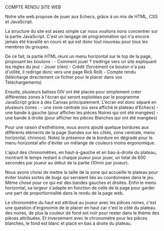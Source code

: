 COMPTE RENDU SITE WEB 

Notre site web propose de jouer aux Echecs, grâce à un mix de HTML, CSS et JavaScript.

La structure du site est assez simple car nous voulions nons concentrer sur la partie JavaScript. 
C'est un langage de programmation qui n'a encore jamais été travaillé en cours et qui est donc tout nouveau pour tous les membres du groupes.

De ce fait, la partie HTML réuni un menu horizontal sur le top de la page, proposant les boutons :
	- Comment jouer ?	(redirige vers un site expliquant les règles du jeu)
	- Jouer 		(rien)
	- Crédit 		(forcément ce bouton n'a pas d'utilité, il redirige donc vers une page Rick Roll)
	- Compte rendu		(télécharge directement ce fichier pour le placer dans vos Téléchargements)

Ensuite, plusieurs balises DIV ont été placée pour simplement créer différentes zones à l'écran qui seront exploitées par le programme JavaScript grâce à des Canvas principalement.
L'écran est donc séparé en plusieurs zones : 
	- une zone centrale 	(où sera affiché le plateau d'Echecs)
	- une bande à gauche 	(pour afficher les pièces Noires qui ont été mangées)
	- une bande à droite	(pour afficher les pièces Blanches qui ont été mangées)

Pour une raison d'esthétisme, nous avons ajouté quelque bordures aux différents éléments de la page (bandes sur les côtés, zone centrale, menu horizontal, chronos). Notez la présence de la bordure en dégradé pour le menu horizontal afin d'éviter un mélange de couleurs moins ergonomique.

L'ajout des chronomètres, en haut-à-gauche et en bas-à-droite du plateau, montrant le temps restant à chaque joueur pour jouer, un total de 600 secondes par joueur au début de la partie (10min par joueur).

Nous avons choisi de mettre la taille de la zone qui accueille le plateau pour éviter toutes sortes de bugs qui serraient liés au coordonnées dans le jeu. Même chose pour ce qui est des bandes gauches et droites.
Enfin le menu horizontal, sa largeur s'adapte en fonction de celle de la page pour garder une part de proportionnalité dans le rendu de la page web.

Le chronomètre du haut est attribué au joueur avec les pièces noires, c'est une question d'ergonomie de le placer en haut car c'est le côté du plateau des noires, de plus la couleur de fond est noir pour rester dans le thème des pièces attribuées.
Et inversement avec le chronomètre pour les pièces blanches, le fond est blanc et placé en bas à droite du plateau.